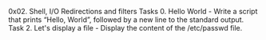 0x02. Shell, I/O Redirections and filters
Tasks 0. Hello World - Write a script that prints “Hello, World”, followed by a new line to the standard output.
Task 2. Let's display a file - Display the content of the /etc/passwd file.
